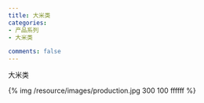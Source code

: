 ```yaml
---
title: 大米类
categories:
- 产品系列
- 大米类

comments: false
---
```

大米类

{% img  /resource/images/production.jpg 300 100 ffffff %}